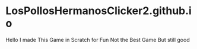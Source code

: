 # LosPollosHermanosClicker2.github.io
Hello I made This Game in Scratch for Fun Not the Best Game But still good
